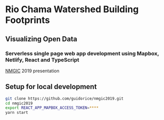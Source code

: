 # Rio Chama Watershed Building Footprints

## Visualizing Open Data

### Serverless single page web app development using Mapbox, Netlify, React and TypeScript

[NMGIC](https://nmgic.com) 2019 presentation

## Setup for local development

```bash
git clone https://github.com/guidorice/nmgic2019.git
cd nmgic2019
export REACT_APP_MAPBOX_ACCESS_TOKEN=****
yarn start
```
